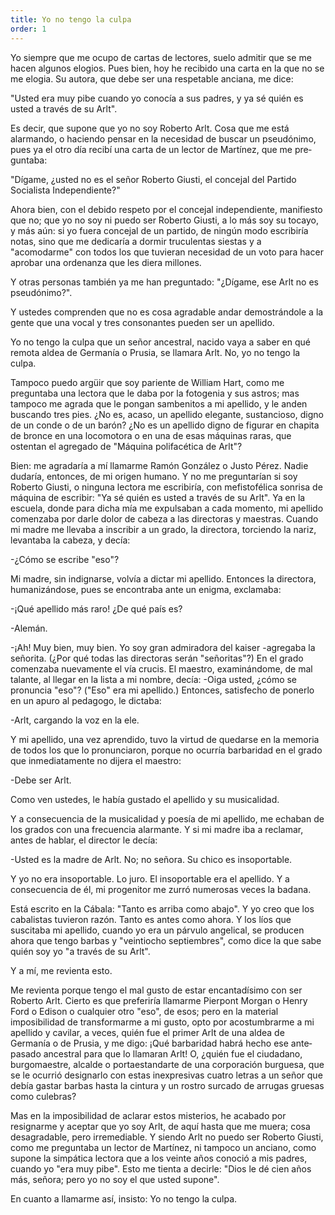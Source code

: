 ```yaml
---
title: Yo no tengo la culpa
order: 1
---
```


Yo siempre que me ocupo de cartas de lectores, suelo admitir que se me hacen algunos elogios. Pues bien, hoy he recibido una carta en la que no se me elogia. Su autora, que debe ser una respetable anciana, me dice:

"Usted era muy pibe cuando yo conocía a sus padres, y ya sé quién es usted a través de su Arlt".

Es decir, que supone que yo no soy Roberto Arlt. Cosa que me está alarmando, o haciendo pensar en la necesidad de buscar un pseudónimo, pues ya el otro día recibí una carta de un lector de Martínez, que me pre­guntaba:

"Dígame, ¿usted no es el señor Roberto Giusti, el concejal del Parti­do Socialista Independiente?"

Ahora bien, con el debido respeto por el concejal independien­te, manifiesto que no; que yo no soy ni puedo ser Roberto Giusti, a lo más soy su tocayo, y más aún: si yo fuera concejal de un par­tido, de ningún modo escribiría notas, sino que me dedicaría a dor­mir truculentas siestas y a "acomodarme" con todos los que tuvie­ran necesidad de un voto para hacer aprobar una ordenanza que les diera millones.

Y otras personas también ya me han preguntado: "¿Dígame, ese Arlt no es pseudónimo?".

Y ustedes comprenden que no es cosa agradable andar demostrán­dole a la gente que una vocal y tres consonantes pueden ser un ape­llido.

Yo no tengo la culpa que un señor ancestral, nacido vaya a saber en qué remota aldea de Germanía o Prusia, se llamara Arlt. No, yo no tengo la culpa.

Tampoco puedo argüir que soy pariente de William Hart, co­mo me preguntaba una lectora que le daba por la fotogenia y sus astros; mas tampoco me agrada que le pongan sambenitos a mi ape­llido, y le anden buscando tres pies. ¿No es, acaso, un apellido ele­gante, sustancioso, digno de un conde o de un barón? ¿No es un apellido digno de figurar en chapita de bronce en una locomotora o en una de esas máquinas raras, que ostentan el agregado de "Máquina polifacética de Arlt"?

Bien: me agradaría a mí llamarme Ramón González o Justo Pérez. Nadie dudaría, entonces, de mi origen humano. Y no me preguntarían si soy Roberto Giusti, o ninguna lectora me escribiría, con mefistofélica sonrisa de máquina de escribir: "Ya sé quién es usted a través de su Arlt". Ya en la escuela, donde para dicha mía me expulsaban a cada mo­mento, mi apellido comenzaba por darle dolor de cabeza a las directoras y maestras. Cuando mi madre me llevaba a inscribir a un grado, la direc­tora, torciendo la nariz, levantaba la cabeza, y decía:

-¿Cómo se escribe "eso"?

Mi madre, sin indignarse, volvía a dictar mi apellido. Entonces la directora, humanizándose, pues se encontraba ante un enigma, exclama­ba:

-¡Qué apellido más raro! ¿De qué país es? 

-Alemán.

-¡Ah! Muy bien, muy bien. Yo soy gran admiradora del kaiser -agregaba la señorita. (¿Por qué todas las directoras serán "señoritas"?) 	En el grado comenzaba nuevamente el vía crucis. El maestro, exami­nándome, de mal talante, al llegar en la lista a mi nombre, decía: 	-Oiga usted, ¿cómo se pronuncia "eso"? ("Eso" era mi apellido.) Entonces, satisfecho de ponerlo en un apuro al pedagogo, le dicta­ba:

-Arlt, cargando la voz en la ele.

Y mi apellido, una vez aprendido, tuvo la virtud de quedarse en la memoria de todos los que lo pronunciaron, porque no ocurría barbari­dad en el grado que inmediatamente no dijera el maestro:

-Debe ser Arlt.

Como ven ustedes, le había gustado el apellido y su musicalidad. 

Y a consecuencia de la musicalidad y poesía de mi apellido, me echa­ban de los grados con una frecuencia alarmante. Y si mi madre iba a re­clamar, antes de hablar, el director le decía:

-Usted es la madre de Arlt. No; no señora. Su chico es insoporta­ble.

Y yo no era insoportable. Lo juro. El insoportable era el apellido. Y a consecuencia de él, mi progenitor me zurró numerosas veces la bada­na.

Está escrito en la Cábala: "Tanto es arriba como abajo". Y yo creo que los cabalistas tuvieron razón. Tanto es antes como ahora. Y los líos que suscitaba mi apellido, cuando yo era un párvulo angelical, se produ­cen ahora que tengo barbas y "veintiocho septiembres", como dice la que sabe quién soy yo "a través de su Arlt".

Y a mí, me revienta esto.

Me revienta porque tengo el mal gusto de estar encantadísimo con ser Roberto Arlt. Cierto es que preferiría llamarme Pierpont Morgan o Henry Ford o Edison o cualquier otro "eso", de esos; pero en la material imposibilidad de transformarme a mi gusto, opto por acostumbrarme a mi apellido y cavilar, a veces, quién fue el primer Arlt de una aldea de Germanía o de Prusia, y me digo: ¡Qué barbaridad habrá hecho ese ante­pasado ancestral para que lo llamaran Arlt! O, ¿quién fue el ciudadano, burgomaestre, alcalde o portaestandarte de una corporación burguesa, que se le ocurrió designarlo con estas inexpresivas cuatro letras a un se­ñor que debía gastar barbas hasta la cintura y un rostro surcado de arru­gas gruesas como culebras?

Mas en la imposibilidad de aclarar estos misterios, he acabado por resignarme y aceptar que yo soy Arlt, de aquí hasta que me muera; cosa desagradable, pero irremediable. Y siendo Arlt no puedo ser Roberto Gius­ti, como me preguntaba un lector de Martínez, ni tampoco un anciano, como supone la simpática lectora que a los veinte años conoció a mis pa­dres, cuando yo "era muy pibe". Esto me tienta a decirle: "Dios le dé cien años más, señora; pero yo no soy el que usted supone".

En cuanto a llamarme así, insisto: Yo no tengo la culpa.
